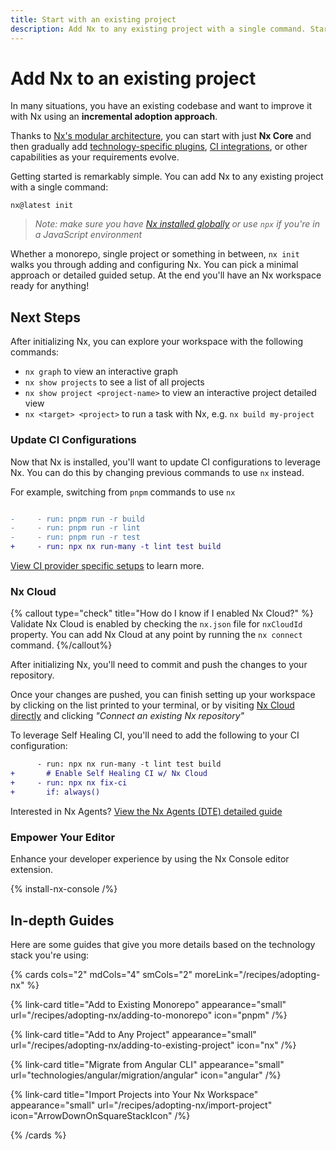 ```yaml
---
title: Start with an existing project
description: Add Nx to any existing project with a single command. Start with Nx Core and gradually adopt plugins, CI integrations, and other capabilities.
---
```


# Add Nx to an existing project

In many situations, you have an existing codebase and want to improve it with Nx using an **incremental adoption approach**.

Thanks to [Nx's modular architecture](/getting-started/intro), you can start with just **Nx Core** and then gradually add [technology-specific plugins](/technologies), [CI integrations](/ci), or other capabilities as your requirements evolve.

Getting started is remarkably simple. You can add Nx to any existing project with a single command:

```shell
nx@latest init
```

> _Note: make sure you have [Nx installed globally](/getting-started/installation) or use `npx` if you're in a JavaScript environment_

Whether a monorepo, single project or something in between, `nx init` walks you through adding and configuring Nx. You can pick a minimal approach or detailed guided setup. At the end you'll have an Nx workspace ready for anything!

## Next Steps

After initializing Nx, you can explore your workspace with the following commands:

- `nx graph` to view an interactive graph
- `nx show projects` to see a list of all projects
- `nx show project <project-name>` to view an interactive project detailed view
- `nx <target> <project>` to run a task with Nx, e.g. `nx build my-project`

### Update CI Configurations

Now that Nx is installed, you'll want to update CI configurations to leverage Nx. You can do this by changing previous commands to use `nx` instead.

For example, switching from `pnpm` commands to use `nx`

```diff {% fileName=".github/workflows/ci.yaml" %}

-     - run: pnpm run -r build
-     - run: pnpm run -r lint
-     - run: pnpm run -r test
+     - run: npx nx run-many -t lint test build
```

[View CI provider specific setups](/ci/recipes/set-up) to learn more.

### Nx Cloud

{% callout type="check" title="How do I know if I enabled Nx Cloud?" %}
Validate Nx Cloud is enabled by checking the `nx.json` file for `nxCloudId` property.
You can add Nx Cloud at any point by running the `nx connect` command.
{%/callout%}

After initializing Nx, you'll need to commit and push the changes to your repository.

Once your changes are pushed, you can finish setting up your workspace by clicking on the list printed to your terminal, or by visiting [Nx Cloud directly](https://cloud.nx.app/get-started?utm_source=nx.dev&utm_campaign=nx_init) and clicking _"Connect an existing Nx repository"_

To leverage Self Healing CI, you'll need to add the following to your CI configuration:

```diff {% fileName=".github/workflows/ci.yaml" %}
      - run: npx nx run-many -t lint test build
+       # Enable Self Healing CI w/ Nx Cloud
+     - run: npx nx fix-ci
+       if: always()
```

Interested in Nx Agents? [View the Nx Agents (DTE) detailed guide](/ci/features/distribute-task-execution)

### Empower Your Editor

Enhance your developer experience by using the Nx Console editor extension.

{% install-nx-console /%}

## In-depth Guides

Here are some guides that give you more details based on the technology stack you're using:

{% cards cols="2" mdCols="4" smCols="2" moreLink="/recipes/adopting-nx" %}

{% link-card title="Add to Existing Monorepo" appearance="small" url="/recipes/adopting-nx/adding-to-monorepo" icon="pnpm" /%}

{% link-card title="Add to Any Project" appearance="small" url="/recipes/adopting-nx/adding-to-existing-project" icon="nx" /%}

{% link-card title="Migrate from Angular CLI" appearance="small" url="technologies/angular/migration/angular" icon="angular" /%}

{% link-card title="Import Projects into Your Nx Workspace" appearance="small" url="/recipes/adopting-nx/import-project" icon="ArrowDownOnSquareStackIcon" /%}

{% /cards %}
